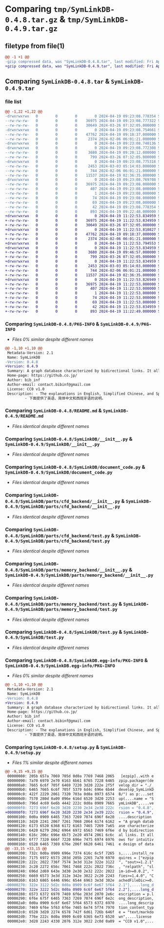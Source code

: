 # Comparing `tmp/SymLinkDB-0.4.8.tar.gz` & `tmp/SymLinkDB-0.4.9.tar.gz`

## filetype from file(1)

```diff
@@ -1 +1 @@
-gzip compressed data, was "SymLinkDB-0.4.8.tar", last modified: Fri Apr 19 09:23:08 2024, max compression
+gzip compressed data, was "SymLinkDB-0.4.9.tar", last modified: Fri Apr 19 11:22:53 2024, max compression
```

## Comparing `SymLinkDB-0.4.8.tar` & `SymLinkDB-0.4.9.tar`

### file list

```diff
@@ -1,22 +1,22 @@
-drwxrwxrwx   0        0        0        0 2024-04-19 09:23:08.778354 SymLinkDB-0.4.8/
--rw-rw-rw-   0        0        0    36975 2024-04-19 09:23:08.777322 SymLinkDB-0.4.8/PKG-INFO
--rw-rw-rw-   0        0        0    30649 2024-03-26 07:32:05.000000 SymLinkDB-0.4.8/README.md
-drwxrwxrwx   0        0        0        0 2024-04-19 09:23:08.754661 SymLinkDB-0.4.8/SymLinkDB/
--rw-rw-rw-   0        0        0    47762 2024-04-19 09:18:37.000000 SymLinkDB-0.4.8/SymLinkDB/__init__.py
--rw-rw-rw-   0        0        0     2374 2024-02-06 06:01:21.000000 SymLinkDB-0.4.8/SymLinkDB/document_code.py
-drwxrwxrwx   0        0        0        0 2024-04-19 09:23:08.740136 SymLinkDB-0.4.8/SymLinkDB/parts/
-drwxrwxrwx   0        0        0        0 2024-04-19 09:23:08.772308 SymLinkDB-0.4.8/SymLinkDB/parts/cfd_backend/
--rw-rw-rw-   0        0        0     3680 2024-04-19 09:20:12.000000 SymLinkDB-0.4.8/SymLinkDB/parts/cfd_backend/__init__.py
--rw-rw-rw-   0        0        0      799 2024-03-26 07:32:05.000000 SymLinkDB-0.4.8/SymLinkDB/parts/cfd_backend/test.py
-drwxrwxrwx   0        0        0        0 2024-04-19 09:23:08.775318 SymLinkDB-0.4.8/SymLinkDB/parts/memory_backend/
--rw-rw-rw-   0        0        0     2453 2024-03-03 05:14:03.000000 SymLinkDB-0.4.8/SymLinkDB/parts/memory_backend/__init__.py
--rw-rw-rw-   0        0        0      744 2024-02-06 06:01:21.000000 SymLinkDB-0.4.8/SymLinkDB/parts/memory_backend/test.py
--rw-rw-rw-   0        0        0    11537 2024-04-19 02:36:35.000000 SymLinkDB-0.4.8/SymLinkDB/test.py
-drwxrwxrwx   0        0        0        0 2024-04-19 09:23:08.769708 SymLinkDB-0.4.8/SymLinkDB.egg-info/
--rw-rw-rw-   0        0        0    36975 2024-04-19 09:23:08.000000 SymLinkDB-0.4.8/SymLinkDB.egg-info/PKG-INFO
--rw-rw-rw-   0        0        0      407 2024-04-19 09:23:08.000000 SymLinkDB-0.4.8/SymLinkDB.egg-info/SOURCES.txt
--rw-rw-rw-   0        0        0        1 2024-04-19 09:23:08.000000 SymLinkDB-0.4.8/SymLinkDB.egg-info/dependency_links.txt
--rw-rw-rw-   0        0        0       74 2024-04-19 09:23:08.000000 SymLinkDB-0.4.8/SymLinkDB.egg-info/requires.txt
--rw-rw-rw-   0        0        0       69 2024-04-19 09:23:08.000000 SymLinkDB-0.4.8/SymLinkDB.egg-info/top_level.txt
--rw-rw-rw-   0        0        0       42 2024-04-19 09:23:08.778354 SymLinkDB-0.4.8/setup.cfg
--rw-rw-rw-   0        0        0      893 2024-04-19 09:22:48.000000 SymLinkDB-0.4.8/setup.py
+drwxrwxrwx   0        0        0        0 2024-04-19 11:22:53.834959 SymLinkDB-0.4.9/
+-rw-rw-rw-   0        0        0    36975 2024-04-19 11:22:53.834959 SymLinkDB-0.4.9/PKG-INFO
+-rw-rw-rw-   0        0        0    30649 2024-03-26 07:32:05.000000 SymLinkDB-0.4.9/README.md
+drwxrwxrwx   0        0        0        0 2024-04-19 11:22:53.810827 SymLinkDB-0.4.9/SymLinkDB/
+-rw-rw-rw-   0        0        0    47762 2024-04-19 09:18:37.000000 SymLinkDB-0.4.9/SymLinkDB/__init__.py
+-rw-rw-rw-   0        0        0     2374 2024-02-06 06:01:21.000000 SymLinkDB-0.4.9/SymLinkDB/document_code.py
+drwxrwxrwx   0        0        0        0 2024-04-19 11:22:53.794553 SymLinkDB-0.4.9/SymLinkDB/parts/
+drwxrwxrwx   0        0        0        0 2024-04-19 11:22:53.834959 SymLinkDB-0.4.9/SymLinkDB/parts/cfd_backend/
+-rw-rw-rw-   0        0        0     3680 2024-04-19 09:46:57.000000 SymLinkDB-0.4.9/SymLinkDB/parts/cfd_backend/__init__.py
+-rw-rw-rw-   0        0        0      799 2024-03-26 07:32:05.000000 SymLinkDB-0.4.9/SymLinkDB/parts/cfd_backend/test.py
+drwxrwxrwx   0        0        0        0 2024-04-19 11:22:53.834959 SymLinkDB-0.4.9/SymLinkDB/parts/memory_backend/
+-rw-rw-rw-   0        0        0     2453 2024-03-03 05:14:03.000000 SymLinkDB-0.4.9/SymLinkDB/parts/memory_backend/__init__.py
+-rw-rw-rw-   0        0        0      744 2024-02-06 06:01:21.000000 SymLinkDB-0.4.9/SymLinkDB/parts/memory_backend/test.py
+-rw-rw-rw-   0        0        0    11537 2024-04-19 02:36:35.000000 SymLinkDB-0.4.9/SymLinkDB/test.py
+drwxrwxrwx   0        0        0        0 2024-04-19 11:22:53.826949 SymLinkDB-0.4.9/SymLinkDB.egg-info/
+-rw-rw-rw-   0        0        0    36975 2024-04-19 11:22:53.000000 SymLinkDB-0.4.9/SymLinkDB.egg-info/PKG-INFO
+-rw-rw-rw-   0        0        0      407 2024-04-19 11:22:53.000000 SymLinkDB-0.4.9/SymLinkDB.egg-info/SOURCES.txt
+-rw-rw-rw-   0        0        0        1 2024-04-19 11:22:53.000000 SymLinkDB-0.4.9/SymLinkDB.egg-info/dependency_links.txt
+-rw-rw-rw-   0        0        0       74 2024-04-19 11:22:53.000000 SymLinkDB-0.4.9/SymLinkDB.egg-info/requires.txt
+-rw-rw-rw-   0        0        0       69 2024-04-19 11:22:53.000000 SymLinkDB-0.4.9/SymLinkDB.egg-info/top_level.txt
+-rw-rw-rw-   0        0        0       42 2024-04-19 11:22:53.834959 SymLinkDB-0.4.9/setup.cfg
+-rw-rw-rw-   0        0        0      893 2024-04-19 11:22:49.000000 SymLinkDB-0.4.9/setup.py
```

### Comparing `SymLinkDB-0.4.8/PKG-INFO` & `SymLinkDB-0.4.9/PKG-INFO`

 * *Files 0% similar despite different names*

```diff
@@ -1,10 +1,10 @@
 Metadata-Version: 2.1
 Name: SymLinkDB
-Version: 0.4.8
+Version: 0.4.9
 Summary: A graph database characterized by bidirectional links. It allows for intuitive design of data relationships.
 Home-page: https://github.co.jp/
 Author: bib_inf
 Author-email: contact.bibinf@gmail.com
 License: CC0 v1.0
 Description: - The explanations in English, Simplified Chinese, and Spanish are provided below.
         - 下面提供了英语、简体中文和西班牙语的说明。
```

### Comparing `SymLinkDB-0.4.8/README.md` & `SymLinkDB-0.4.9/README.md`

 * *Files identical despite different names*

### Comparing `SymLinkDB-0.4.8/SymLinkDB/__init__.py` & `SymLinkDB-0.4.9/SymLinkDB/__init__.py`

 * *Files identical despite different names*

### Comparing `SymLinkDB-0.4.8/SymLinkDB/document_code.py` & `SymLinkDB-0.4.9/SymLinkDB/document_code.py`

 * *Files identical despite different names*

### Comparing `SymLinkDB-0.4.8/SymLinkDB/parts/cfd_backend/__init__.py` & `SymLinkDB-0.4.9/SymLinkDB/parts/cfd_backend/__init__.py`

 * *Files identical despite different names*

### Comparing `SymLinkDB-0.4.8/SymLinkDB/parts/cfd_backend/test.py` & `SymLinkDB-0.4.9/SymLinkDB/parts/cfd_backend/test.py`

 * *Files identical despite different names*

### Comparing `SymLinkDB-0.4.8/SymLinkDB/parts/memory_backend/__init__.py` & `SymLinkDB-0.4.9/SymLinkDB/parts/memory_backend/__init__.py`

 * *Files identical despite different names*

### Comparing `SymLinkDB-0.4.8/SymLinkDB/parts/memory_backend/test.py` & `SymLinkDB-0.4.9/SymLinkDB/parts/memory_backend/test.py`

 * *Files identical despite different names*

### Comparing `SymLinkDB-0.4.8/SymLinkDB/test.py` & `SymLinkDB-0.4.9/SymLinkDB/test.py`

 * *Files identical despite different names*

### Comparing `SymLinkDB-0.4.8/SymLinkDB.egg-info/PKG-INFO` & `SymLinkDB-0.4.9/SymLinkDB.egg-info/PKG-INFO`

 * *Files 0% similar despite different names*

```diff
@@ -1,10 +1,10 @@
 Metadata-Version: 2.1
 Name: SymLinkDB
-Version: 0.4.8
+Version: 0.4.9
 Summary: A graph database characterized by bidirectional links. It allows for intuitive design of data relationships.
 Home-page: https://github.co.jp/
 Author: bib_inf
 Author-email: contact.bibinf@gmail.com
 License: CC0 v1.0
 Description: - The explanations in English, Simplified Chinese, and Spanish are provided below.
         - 下面提供了英语、简体中文和西班牙语的说明。
```

### Comparing `SymLinkDB-0.4.8/setup.py` & `SymLinkDB-0.4.9/setup.py`

 * *Files 1% similar despite different names*

```diff
@@ -9,15 +9,15 @@
 00000080: 205b 657a 7069 705d 0d0a 7769 7468 2065   [ezpip]..with e
 00000090: 7a70 6970 2e70 6163 6b61 6765 7228 6465  zpip.packager(de
 000000a0: 7665 6c6f 705f 6469 7220 3d20 222e 2f5f  velop_dir = "./_
 000000b0: 6465 7665 6c6f 705f 5379 6d4c 696e 6b44  develop_SymLinkD
 000000c0: 422f 2229 2061 7320 703a 0d0a 0973 6574  B/") as p:...set
 000000d0: 7570 280d 0a09 096e 616d 6520 3d20 2253  up(....name = "S
 000000e0: 796d 4c69 6e6b 4442 222c 0d0a 0909 7665  ymLinkDB",....ve
-000000f0: 7273 696f 6e20 3d20 2230 2e34 2e38 222c  rsion = "0.4.8",
+000000f0: 7273 696f 6e20 3d20 2230 2e34 2e39 222c  rsion = "0.4.9",
 00000100: 0d0a 0909 6465 7363 7269 7074 696f 6e20  ....description 
 00000110: 3d20 2241 2067 7261 7068 2064 6174 6162  = "A graph datab
 00000120: 6173 6520 6368 6172 6163 7465 7269 7a65  ase characterize
 00000130: 6420 6279 2062 6964 6972 6563 7469 6f6e  d by bidirection
 00000140: 616c 206c 696e 6b73 2e20 4974 2061 6c6c  al links. It all
 00000150: 6f77 7320 666f 7220 696e 7475 6974 6976  ows for intuitiv
 00000160: 6520 6465 7369 676e 206f 6620 6461 7461  e design of data
@@ -33,15 +33,15 @@
 00000200: 732c 0d0a 0909 696e 7374 616c 6c5f 7265  s,....install_re
 00000210: 7175 6972 6573 203d 205b 2265 7a70 6970  quires = ["ezpip
 00000220: 222c 2022 736f 7574 3e3d 312e 322e 3122  ", "sout>=1.2.1"
 00000230: 2c20 2272 656c 7061 7468 222c 2022 736c  , "relpath", "sl
 00000240: 696d 2d69 643e 3d30 2e30 2e32 222c 2022  im-id>=0.0.2", "
 00000250: 6669 6573 3e3d 312e 342e 3022 2c20 2243  fies>=1.4.0", "C
 00000260: 6163 6865 6446 696c 6544 6963 3e3d 302e  achedFileDic>=0.
-00000270: 322e 3122 5d2c 0d0a 0909 6c6f 6e67 5f64  2.1"],....long_d
+00000270: 322e 3222 5d2c 0d0a 0909 6c6f 6e67 5f64  2.2"],....long_d
 00000280: 6573 6372 6970 7469 6f6e 203d 2070 2e6c  escription = p.l
 00000290: 6f6e 675f 6465 7363 7269 7074 696f 6e2c  ong_description,
 000002a0: 0d0a 0909 6c6f 6e67 5f64 6573 6372 6970  ....long_descrip
 000002b0: 7469 6f6e 5f63 6f6e 7465 6e74 5f74 7970  tion_content_typ
 000002c0: 6520 3d20 2274 6578 742f 6d61 726b 646f  e = "text/markdo
 000002d0: 776e 222c 0d0a 0909 6c69 6365 6e73 6520  wn",....license 
 000002e0: 3d20 2243 4330 2076 312e 3022 2c0d 0a09  = "CC0 v1.0",...
```

